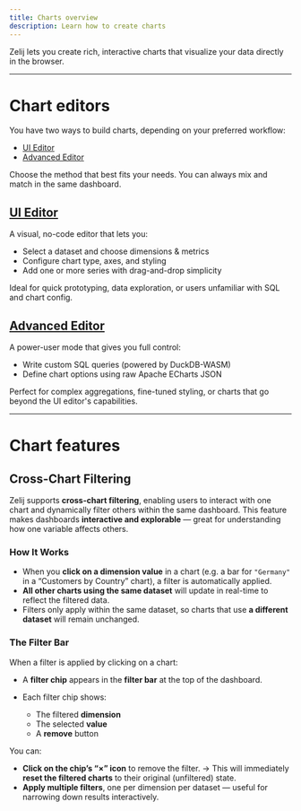 ```yaml
---
title: Charts overview
description: Learn how to create charts
---
```


Zelij lets you create rich, interactive charts that visualize your data directly in the browser.  

--- 

# Chart editors
You have two ways to build charts, depending on your preferred workflow:
- [UI Editor](#ui-editor)
- [Advanced Editor](#advanced-editor)

Choose the method that best fits your needs. You can always mix and match in the same dashboard.

## [UI Editor](/docs/charts/ui_editor)

A visual, no-code editor that lets you:

- Select a dataset and choose dimensions & metrics
- Configure chart type, axes, and styling
- Add one or more series with drag-and-drop simplicity

Ideal for quick prototyping, data exploration, or users unfamiliar with SQL and chart config.

## [Advanced Editor](/docs/charts/advanced_editor)

A power-user mode that gives you full control:

- Write custom SQL queries (powered by DuckDB-WASM)
- Define chart options using raw Apache ECharts JSON

Perfect for complex aggregations, fine-tuned styling, or charts that go beyond the UI editor's capabilities.

---

# Chart features

## Cross-Chart Filtering

Zelij supports **cross-chart filtering**, enabling users to interact with one chart and dynamically filter others within the same dashboard. This feature makes dashboards **interactive and explorable** — great for understanding how one variable affects others.

### How It Works

* When you **click on a dimension value** in a chart (e.g. a bar for `"Germany"` in a “Customers by Country” chart), a filter is automatically applied.
* **All other charts using the same dataset** will update in real-time to reflect the filtered data.
* Filters only apply within the same dataset, so charts that use **a different dataset** will remain unchanged.


### The Filter Bar

When a filter is applied by clicking on a chart:

* A **filter chip** appears in the **filter bar** at the top of the dashboard.
* Each filter chip shows:

  * The filtered **dimension**
  * The selected **value**
  * A **remove** button

You can:

* **Click on the chip’s “×” icon** to remove the filter.
  → This will immediately **reset the filtered charts** to their original (unfiltered) state.
* **Apply multiple filters**, one per dimension per dataset — useful for narrowing down results interactively.
